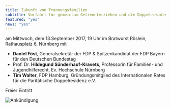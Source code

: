 ```yaml
---
title: Zukunft von Trennungsfamilien
subtitle: Vorfahrt für gemeinsam Getrennterziehen und die Doppelresidenz!
featured: "yes"
news: "yes"
---
```


am Mittwoch, dem 13.September 2017, 19 Uhr
im Bratwurst Röslein, Rathausplatz 6, Nürnberg mit
* **Daniel Föst**, Generalsekretär der FDP & Spitzenkandidat der FDP Bayern für den Deutschen Bundestag
* Prof. Dr. **Hildegund Sünderhauf-Kravets**, Professorin für Familien- und Jugendhilferecht, Ev. Hochschule Nürnberg
* **Tim Walter**, FDP Hamburg, Gründungsmitglied des Internationalen Rates für die Paritätische Doppelresidenz e.V.

Freier Eintritt

![Ankündigung](http://res.cloudinary.com/liberalemaenner/image/upload/a_auto_left.auto_right,fl_any_format,q_auto:best/v1504244014/20988409_163720347527286_618853074954895955_o_y69z7x)
